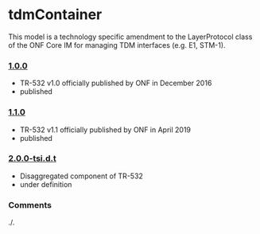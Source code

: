 # tdmContainer
This model is a technology specific amendment to the LayerProtocol class of the ONF Core IM for managing TDM interfaces (e.g. E1, STM-1).

### [1.0.0](../../tree/TR532v1_0)
- TR-532 v1.0 officially published by ONF in December 2016
- published

### [1.1.0](../../tree/TR532v1_1)
- TR-532 v1.1 officially published by ONF in April 2019
- published

### [2.0.0-tsi.d.t](../../tree/tsi)
- Disaggregated component of TR-532
- under definition

### Comments
./.
